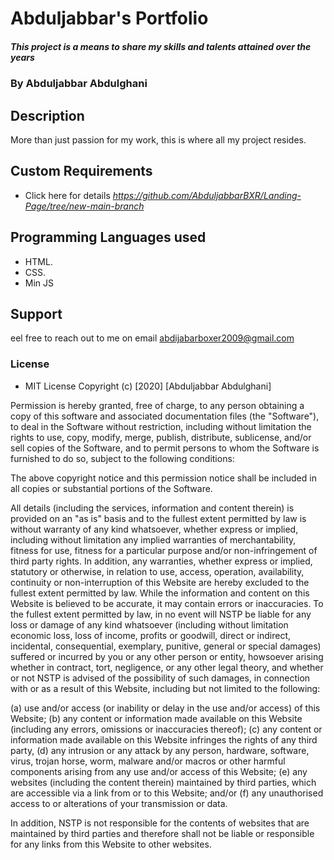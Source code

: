 # Abduljabbar's Portfolio
##### This project is a means to share my skills and talents attained over the years

### By **Abduljabbar Abdulghani**

## Description
More than just passion for my work, this is where all my project resides.

## Custom Requirements
* Click here for details *https://github.com/AbduljabbarBXR/Landing-Page/tree/new-main-branch*  

## Programming Languages used
* HTML.
* CSS.
* Min JS


## Support 
eel free to reach out to me on email abdijabarboxer2009@gmail.com

### License
* MIT License
Copyright (c) [2020] [Abduljabbar Abdulghani]

Permission is hereby granted, free of charge, to any person obtaining a copy
of this software and associated documentation files (the "Software"), to deal
in the Software without restriction, including without limitation the rights
to use, copy, modify, merge, publish, distribute, sublicense, and/or sell
copies of the Software, and to permit persons to whom the Software is
furnished to do so, subject to the following conditions:

The above copyright notice and this permission notice shall be included in all
copies or substantial portions of the Software.

All details (including the services, information and content therein) is provided on an "as is" basis and to the fullest extent permitted by law is without warranty of any kind whatsoever, whether express or implied, including without limitation any implied warranties of merchantability, fitness for use, fitness for a particular purpose and/or non-infringement of third party rights. In addition, any warranties, whether express or implied, statutory or otherwise, in relation to use, access, operation, availability, continuity or non-interruption of this Website are hereby excluded to the fullest extent permitted by law. While the information and content on this Website is believed to be accurate, it may contain errors or inaccuracies. To the fullest extent permitted by law, in no event will NSTP be liable for any loss or damage of any kind whatsoever (including without limitation economic loss, loss of income, profits or goodwill, direct or indirect, incidental, consequential, exemplary, punitive, general or special damages) suffered or incurred by you or any other person or entity, howsoever arising whether in contract, tort, negligence, or any other legal theory, and whether or not NSTP is advised of the possibility of such damages, in connection with or as a result of this Website, including but not limited to the following:

(a) use and/or access (or inability or delay in the use and/or access) of this Website;
(b) any content or information made available on this Website (including any errors, omissions or inaccuracies thereof);
(c) any content or information made available on this Website infringes the rights of any third party,
(d) any intrusion or any attack by any person, hardware, software, virus, trojan horse, worm, malware and/or macros or other harmful components arising from any use and/or access of this Website;
(e) any websites (including the content therein) maintained by third parties, which are accessible via a link from or to this Website; and/or
(f) any unauthorised access to or alterations of your transmission or data.

In addition, NSTP is not responsible for the contents of websites that are maintained by third parties and therefore shall not be liable or responsible for any links from this Website to other websites.
